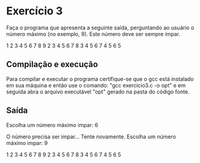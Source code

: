 # Exercício 3 

Faça o programa que apresenta a seguinte saída, perguntando ao usuário o número máximo (no exemplo, 9). Este número deve ser sempre ímpar.

1 2 3 4 5 6 7 8 9
  2 3 4 5 6 7 8
     3 4 5 6 7
       4 5 6
         5 

## Compilação e execução
 
Para compilar e executar o programa certifique-se que o gcc está instalado em sua máquina e então use o comando: "gcc exercicio3.c -o opt"
e em seguida abra o arquivo executável "opt" gerado na pasta do código fonte.

## Saída
 
Escolha um número máximo impar: 6

O número precisa ser impar... Tente novamente.
Escolha um número máximo impar: 9

1 2 3 4 5 6 7 8 9 
  2 3 4 5 6 7 8 
    3 4 5 6 7 
      4 5 6 
        5    

